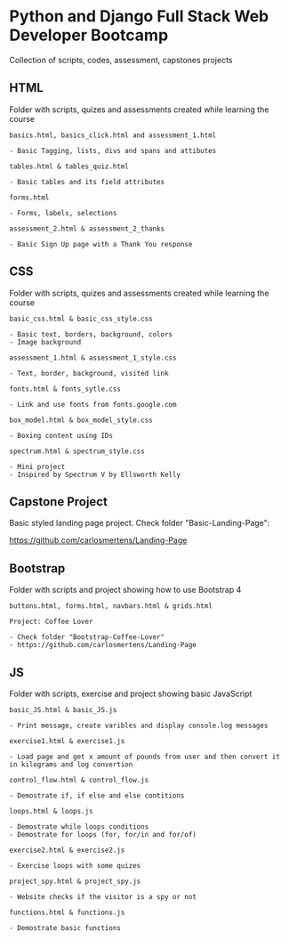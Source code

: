 # Python and Django Full Stack Web Developer Bootcamp

Collection of scripts, codes, assessment, capstones projects

## HTML

Folder with scripts, quizes and assessments created while learning the course

```
basics.html, basics_click.html and assessment_1.html

- Basic Tagging, lists, divs and spans and attibutes
```

```
tables.html & tables_quiz.html

- Basic tables and its field attributes
```

```
forms.html

- Forms, labels, selections
```

```
assessment_2.html & assessment_2_thanks

- Basic Sign Up page with a Thank You response
```

## CSS

Folder with scripts, quizes and assessments created while learning the course

```
basic_css.html & basic_css_style.css

- Basic text, borders, background, colors
- Image background
```

```
assessment_1.html & assessment_1_style.css

- Text, border, background, visited link
```

```
fonts.html & fonts_sytle.css

- Link and use fonts from fonts.google.com
```

```
box_model.html & box_model_style.css

- Boxing content using IDs
```

```
spectrum.html & spectrum_style.css

- Mini project
- Inspired by Spectrum V by Ellsworth Kelly
```

## Capstone Project

Basic styled landing page project. Check folder "Basic-Landing-Page":

https://github.com/carlosmertens/Landing-Page

## Bootstrap

Folder with scripts and project showing how to use Bootstrap 4

```
buttons.html, forms.html, navbars.html & grids.html
```

```
Project: Coffee Lover

- Check folder "Bootstrap-Coffee-Lover"
- https://github.com/carlosmertens/Landing-Page
```

## JS

Folder with scripts, exercise and project showing basic JavaScript

```
basic_JS.html & basic_JS.js

- Print message, create varibles and display console.log messages
```

```
exercise1.html & exercise1.js

- Load page and get x amount of pounds from user and then convert it in kilograms and log convertion
```

```
control_flow.html & control_flow.js

- Demostrate if, if else and else contitions
```

```
loops.html & loops.js

- Demostrate while loops conditions
- Demostrate for loops (for, for/in and for/of)
```

```
exercise2.html & exercise2.js

- Exercise loops with some quizes
```

```
project_spy.html & project_spy.js

- Website checks if the visitor is a spy or not
```

```
functions.html & functions.js

- Demostrate basic functions
```
